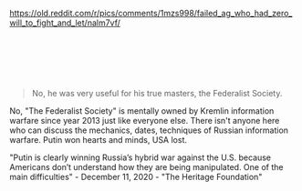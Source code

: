 https://old.reddit.com/r/pics/comments/1mzs998/failed_ag_who_had_zero_will_to_fight_and_let/nalm7vf/

&nbsp;

&nbsp;

&nbsp;

> No, he was very useful for his true masters, the Federalist Society.

No, "The Federalist Society" is mentally owned by Kremlin information warfare since year 2013 just like everyone else. There isn't anyone here who can discuss the mechanics, dates, techniques of Russian information warfare. Putin won hearts and minds, USA lost.

"Putin is clearly winning Russia’s hybrid war against the U.S. because Americans don’t understand how they are being manipulated. One of the main difficulties" - December 11, 2020 - "The Heritage Foundation"
